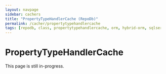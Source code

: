 ```yaml
---
layout: navpage
sidebar: cachers
title: "PropertyTypeHandlerCache (RepoDb)"
permalink: /cacher/propertytypehandlercache
tags: [repodb, class, propertytypehandlercache, orm, hybrid-orm, sqlserver, sqlite, mysql, postgresql]
---
```


# PropertyTypeHandlerCache

This page is still in-progress.